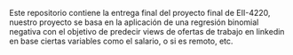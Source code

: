 Este repositorio contiene la entrega final del proyecto final de EII-4220, nuestro proyecto se basa en la aplicación de una regresión binomial negativa con el objetivo de predecir views de ofertas de trabajo en linkedin en base ciertas variables como el salario, o si es remoto, etc.
